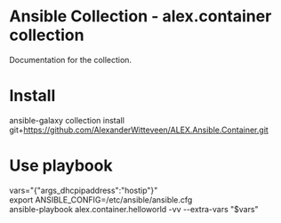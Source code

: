 # Ansible Collection - alex.container collection
Documentation for the collection.

# Install
ansible-galaxy collection install git+https://github.com/AlexanderWitteveen/ALEX.Ansible.Container.git

# Use playbook
vars="{\"args_dhcpipaddress\":\"hostip\"}"  
export ANSIBLE_CONFIG=/etc/ansible/ansible.cfg  
ansible-playbook alex.container.helloworld -vv --extra-vars "$vars"
